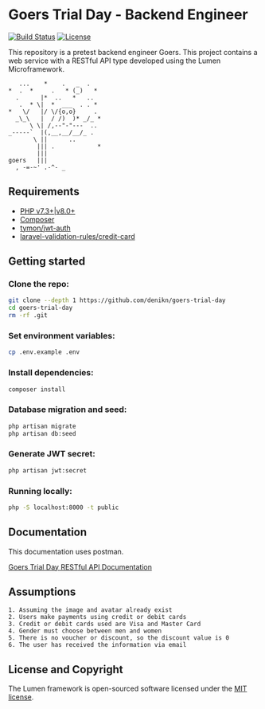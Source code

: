# Goers Trial Day - Backend Engineer

[![Build Status](https://travis-ci.org/laravel/lumen-framework.svg)](https://travis-ci.org/laravel/lumen-framework)
[![License](https://img.shields.io/packagist/l/laravel/framework)](https://packagist.org/packages/laravel/lumen-framework)

This repository is a pretest backend engineer Goers. This project contains a web service with a RESTful API type developed using the Lumen Microframework.

```
   ...    *    .   _  .
*  .  *     .   * (_)   *
  .      |*  ..   *   ..
   .  * \|  *  ___  . . *
*   \/   |/ \/{o,o}     .
  _\_\   |  / /)  )* _/_ *
      \ \| /,--"-"---  ..
_-----`  |(,__,__/__/_ .
       \ ||      ..
        ||| .            *
        |||
goers   |||
  , -=-~' .-^- _
```

## Requirements
 - [PHP v7.3+|v8.0+](https://www.php.net/)
 - [Composer](https://yarnpkg.com/en/docs/install)
 - [tymon/jwt-auth](https://github.com/tymondesigns/jwt-auth)
 - [laravel-validation-rules/credit-card](https://github.com/laravel-validation-rules/credit-card)

## Getting started
### Clone the repo:
```bash
git clone --depth 1 https://github.com/denikn/goers-trial-day
cd goers-trial-day
rm -rf .git
```

### Set environment variables:
```bash
cp .env.example .env
```

### Install dependencies:
```bash
composer install
```

### Database migration and seed:
```bash
php artisan migrate
php artisan db:seed
```

### Generate JWT secret:
```bash
php artisan jwt:secret
```

### Running locally:
```bash
php -S localhost:8000 -t public
```

## Documentation
This documentation uses postman.

<a href="https://documenter.getpostman.com/view/3134681/UVJhCEEP" target="_blank">
Goers Trial Day RESTful API Documentation
</a>

## Assumptions
```
1. Assuming the image and avatar already exist
2. Users make payments using credit or debit cards
3. Credit or debit cards used are Visa and Master Card
4. Gender must choose between men and women
5. There is no voucher or discount, so the discount value is 0
6. The user has received the information via email
```

## License and Copyright

The Lumen framework is open-sourced software licensed under the [MIT license](https://opensource.org/licenses/MIT).